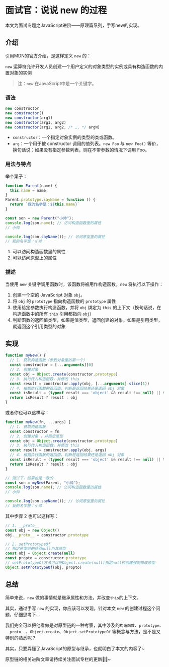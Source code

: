 # 面试官：说说 new 的过程

本文为面试专题之JavaScript进阶——原理篇系列，手写new的实现。

## 介绍

引用MDN的官方介绍，是这样定义 `new` 的：

`new` 运算符允许开发人员创建一个用户定义的对象类型的实例或具有构造函数的内置对象的实例

> 注：`new` 在JavaScript中是一个关键字。

### 语法

```js
new constructor
new constructor()
new constructor(arg1)
new constructor(arg1, arg2)
new constructor(arg1, arg2, /* …, */ argN)
```

- `constructor`：一个指定对象实例的类型的类或函数。
- `arg`：一个用于被 constructor 调用的值列表。`new Foo` 与 `new Foo()` 等价，换句话说：如果没有指定参数列表，则在不带参数的情况下调用 Foo。

### 用法与特点

举个栗子：

```js
function Parent(name) {
  this.name = name;
}
Parent.prototype.sayName = function () {
  return `我的名字是：${this.name}`
}

const son = new Parent("小帅");
console.log(son.name); // 访问构造函数里的属性
// 小帅

console.log(son.sayName()); // 访问原型里的属性
// 我的名字是：小帅
```

1. 可以访问构造函数里的属性
2. 可以访问原型上的属性

### 描述

当使用 `new` 关键字调用函数时，该函数将被用作构造函数。`new` 将执行以下操作：

1. 创建一个空的 JavaScript 对象 `obj`。
2. 将 `obj` 的 `prototype` 指向构造函数的 `prototype` 属性
3. 使用给定参数执行构造函数，并将 `obj` 绑定为 `this` 的上下文（换句话说，在构造函数中的所有 `this` 引用都指向 `obj`）
4. 判断函数的返回值类型，如果是值类型，返回创建的对象。如果是引用类型，就返回这个引用类型的对象

## 实现

```js
function myNew() {
  // 1. 获取构造函数（参数对象里的第一个）
  const constructor = [...arguments][0]
  // 2. 创建对象
  const obj = Object.create(constructor.prototype)
  // 3. 执行传入构造函数，并修改 this
  const result = constructor.apply(obj, [...arguments].slice(1))
  // 4. 根据执行函数的返回值，判断是返回结果还是返回 obj 对象
  const isResult = (typeof result === 'object' && result !== null) || typeof result === "function"
  return isResult ? result : obj
}
```

或者你也可以这样写：

```js
function myNew(fn, ...args) {
  // 1. 获取构造函数
  const constructor = fn
  // 2. 创建对象 ，并指定原型
  const obj = Object.create(constructor.prototype)
  // 3. 执行传入构造函数，并修改 this
  const result = constructor.apply(obj, args)
  // 4. 根据执行函数的返回值，判断是返回结果还是返回 obj 对象
  const isResult = (typeof result === 'object' && result !== null) || typeof result === "function"
  return isResult ? result : obj
}

// 测试下，结果也是一致的
const son = myNew(Parent, "小帅");
console.log(son.name); // 访问构造函数里的属性
// 小帅

console.log(son.sayName()); // 访问原型里的属性
// 我的名字是：小帅
```

其中步骤 2 也可以这样写：

```js
// 1. __proto__
const obj = new Object()
obj.__proto__ = constructor.prototype

// 2. setPrototypeOf
// 指定原型链的终点null为其原型
const obj = Object.create(null) 
const propto = constructor.prototype
// setPrototypeOf方法可以把Object.create(null)指定null的创建强制修改原型
Object.setPrototypeOf(obj, propto) 
```

## 总结

简单来说，`new` 做的事情就是继承属性和方法，并改变`this`的上下文。

其实，通过手写 `new` 的实现，你应该可以发现，针对本文 `new` 的创建过程这个问题，仔细思考下...

我们完全可以把他看做是对原型链的一种考察，其中涉及的`构造函数`、`prototype`、`__proto__`、`Object.create`、`Object.setPrototypeOf` 等概念与方法，是不是又特别的熟悉呢？

其实，只要弄懂了JavaScript的原型与继承，也就明白了本文的内容了~

原型链的相关进阶文章请持续关注面试专栏的更新🙋‍♂️~
